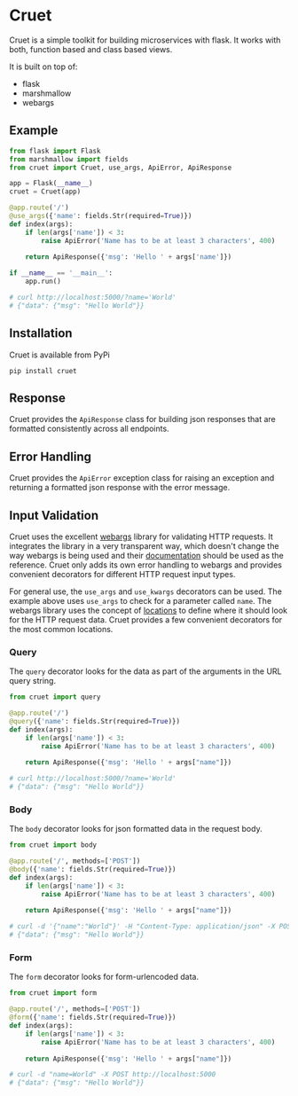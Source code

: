 # Cruet
Cruet is a simple toolkit for building microservices with flask. It works with both, function based and class based views.

It is built on top of:
- flask
- marshmallow
- webargs

## Example
```python
from flask import Flask
from marshmallow import fields
from cruet import Cruet, use_args, ApiError, ApiResponse

app = Flask(__name__)
cruet = Cruet(app)

@app.route('/')
@use_args({'name': fields.Str(required=True)})
def index(args):
    if len(args['name']) < 3:
        raise ApiError('Name has to be at least 3 characters', 400)
    
    return ApiResponse({'msg': 'Hello ' + args['name']})

if __name__ == '__main__':
    app.run()

# curl http://localhost:5000/?name='World'
# {"data": {"msg": "Hello World"}}
```


## Installation
Cruet is available from PyPi
```
pip install cruet
```

## Response
Cruet provides the `ApiResponse` class for building json responses that are formatted consistently across all endpoints.


## Error Handling
Cruet provides the `ApiError` exception class for raising an exception and returning a formatted json response with the error message. 


## Input Validation
Cruet uses the excellent [webargs](https://github.com/marshmallow-code/webargs) library for validating HTTP requests. It integrates the library in a very transparent way, which doesn't change the way webargs is being used and their [documentation](https://webargs.readthedocs.io/en/latest) should be used as the reference.
Cruet only adds its own error handling to webargs and provides convenient decorators for different HTTP request input types.  

For general use, the `use_args` and `use_kwargs` decorators can be used. The example above uses `use_args` to check for a parameter called `name`. The webargs library uses the concept of [locations](https://webargs.readthedocs.io/en/latest/quickstart.html#request-locations) to define where it should look for the HTTP request data.
Cruet provides a few convenient decorators for the most common locations.

### Query
The `query` decorator looks for the data as part of the arguments in the URL query string.

```python
from cruet import query

@app.route('/')
@query({'name': fields.Str(required=True)})
def index(args):
    if len(args['name']) < 3:
        raise ApiError('Name has to be at least 3 characters', 400)
    
    return ApiResponse({'msg': 'Hello ' + args["name"]})

# curl http://localhost:5000/?name='World'
# {"data": {"msg": "Hello World"}}
``` 

### Body
The `body` decorator looks for json formatted data in the request body.

```python
from cruet import body

@app.route('/', methods=['POST'])
@body({'name': fields.Str(required=True)})
def index(args):
    if len(args['name']) < 3:
        raise ApiError('Name has to be at least 3 characters', 400)
    
    return ApiResponse({'msg': 'Hello ' + args["name"]})

# curl -d '{"name":"World"}' -H "Content-Type: application/json" -X POST http://localhost:5000
# {"data": {"msg": "Hello World"}}
``` 

### Form
The `form` decorator looks for form-urlencoded data.

```python
from cruet import form

@app.route('/', methods=['POST'])
@form({'name': fields.Str(required=True)})
def index(args):
    if len(args['name']) < 3:
        raise ApiError('Name has to be at least 3 characters', 400)
    
    return ApiResponse({'msg': 'Hello ' + args["name"]})

# curl -d "name=World" -X POST http://localhost:5000
# {"data": {"msg": "Hello World"}}
``` 
